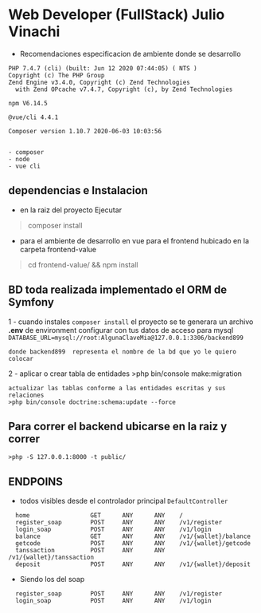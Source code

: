 # Web Developer (FullStack) Julio Vinachi

* Recomendaciones  especificacion de ambiente donde se desarrollo
```
PHP 7.4.7 (cli) (built: Jun 12 2020 07:44:05) ( NTS )
Copyright (c) The PHP Group
Zend Engine v3.4.0, Copyright (c) Zend Technologies
  with Zend OPcache v7.4.7, Copyright (c), by Zend Technologies

npm V6.14.5

@vue/cli 4.4.1

Composer version 1.10.7 2020-06-03 10:03:56


- composer
- node
- vue cli

```

## dependencias e Instalacion
- en la raiz del proyecto Ejecutar

> composer install

- para el ambiente de desarrollo en vue para el frontend hubicado en la carpeta frontend-value

> cd frontend-value/ && npm install



## BD toda realizada implementado el ORM de Symfony

1 - cuando instales `composer install` el proyecto se te generara un archivo **.env**  de environment
    configurar con tus datos de acceso para mysql `DATABASE_URL=mysql://root:AlgunaClaveMia@127.0.0.1:3306/backend899`

    donde backend899  representa el nombre de la bd que yo le quiero colocar

2 - aplicar o crear tabla de entidades
    >php bin/console make:migration


    actualizar las tablas conforme a las entidades escritas y sus relaciones
    >php bin/console doctrine:schema:update --force


## Para correr el backend ubicarse en la raiz y correr

    >php -S 127.0.0.1:8000 -t public/

## ENDPOINS

-   todos visibles desde el controlador principal `DefaultController`

```
  home                 GET      ANY      ANY    /                                    
  register_soap        POST     ANY      ANY    /v1/register                         
  login_soap           POST     ANY      ANY    /v1/login                            
  balance              GET      ANY      ANY    /v1/{wallet}/balance                 
  getcode              POST     ANY      ANY    /v1/{wallet}/getcode                 
  tanssaction          POST     ANY      ANY    /v1/{wallet}/tanssaction             
  deposit              POST     ANY      ANY    /v1/{wallet}/deposit
```

* Siendo los del soap

```
  register_soap        POST     ANY      ANY    /v1/register
  login_soap           POST     ANY      ANY    /v1/login
```